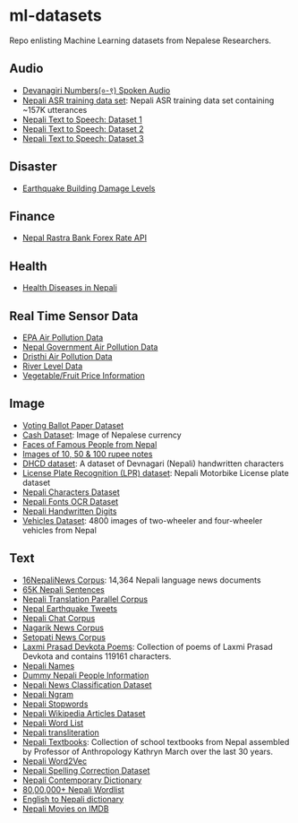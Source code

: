# ml-datasets
Repo enlisting Machine Learning datasets from Nepalese Researchers.

## Audio
- [Devanagiri Numbers(०-९) Spoken Audio](https://drive.google.com/drive/folders/15g57Qa1TQa4Ix6-MiC6v1wieouqp0XAl)
- [Nepali ASR training data set](http://www.openslr.org/54): Nepali ASR training data set containing ~157K utterances
- [Nepali Text to Speech: Dataset 1](https://github.com/meamit/nepali-text-to-speech/tree/master/speechdb)
- [Nepali Text to Speech: Dataset 2](https://github.com/anuragregmi/speak_nepali/tree/master/sounds)
- [Nepali Text to Speech: Dataset 3](https://github.com/hcoebct069/nepali-asr/tree/master/recordings)

## Disaster
- [Earthquake Building Damage Levels](https://www.drivendata.org/competitions/57/nepal-earthquake/page/136/)

## Finance
- [Nepal Rastra Bank Forex Rate API](https://www.nrb.org.np/exportForexJSON.php?YY=2019&MM=08&DD=01&YY1=2019&MM1=08&DD1=02)

## Health
- [Health Diseases in Nepali](https://github.com/sanjaalcorps/NepaliDataClassifiers/blob/master/HealthClassifiers.txt)

## Real Time Sensor Data
- [EPA Air Pollution Data](https://github.com/hbvj99/EPAAirPollution)
- [Nepal Government Air Pollution Data](https://github.com/hbvj99/NPGovAirPollution)
- [Dristhi Air Pollution Data](https://github.com/hbvj99/DristhiAirPollution)
- [River Level Data](http://www.hydrology.gov.np)
- [Vegetable/Fruit Price Information](http://kalimatimarket.gov.np/daily-price-information)

## Image
- [Voting Ballot Paper Dataset](https://github.com/rajshreeee/image_classification_for_voting_system_using_cnn)
- [Cash Dataset](https://drive.google.com/drive/folders/1GxITXrk13ehKMEMEbpi8mRsFSr4LUR55): Image of Nepalese currency
- [Faces of Famous People from Nepal](https://www.thefamouspeople.com/nepal.php)
- [Images of 10, 50 & 100 rupee notes](https://github.com/mmanishh/nrscurrencyrecognizer/tree/master/data/train)
- [DHCD dataset](https://github.com/Prasanna1991/DHCD_Dataset): A dataset of Devnagari (Nepali) handwritten characters
- [License Plate Recognition (LPR) dataset](https://github.com/Prasanna1991/LPR): Nepali Motorbike License plate dataset
- [Nepali Characters Dataset](https://github.com/InspiringLab/NCD)
- [Nepali Fonts OCR Dataset](https://github.com/BasantaChaulagain/Nepscan/tree/master/resources)
- [Nepali Handwritten Digits](https://github.com/kcnishan/Nepali_handwritten_digits_recognition/tree/master/dataset)
- [Vehicles Dataset](https://github.com/sdevkota007/vehicles-nepal-dataset): 4800 images of two-wheeler and four-wheeler vehicles from Nepal

## Text
- [16NepaliNews Corpus](https://github.com/sndsabin/Nepali-News-Classifier): 14,364 Nepali language news documents
- [65K Nepali Sentences](https://github.com/sanjaalcorps/NepaliDataSets/blob/master/raw_sentences_np_65k.csv)
- [Nepali Translation Parallel Corpus](https://drive.google.com/file/d/1UThfJKJFvDgTu263DNbz-WPNLqoARZ_0/view)
- [Nepal Earthquake Tweets](https://crisisnlp.qcri.org/lrec2016/content/2015_nepal_eq.html)
- [Nepali Chat Corpus](https://github.com/itsmeashutosh43/create-a-Open-Source-Nepali-Chat-corpus-)
- [Nagarik News Corpus](https://github.com/ashmitbhattarai/Nepali-Language-Modeling-Using-LSTM/tree/master/Nepali_Corpus/Nagarik)
- [Setopati News Corpus](https://github.com/ashmitbhattarai/Nepali-Language-Modeling-Using-LSTM/tree/master/Nepali_Corpus/SetoPati)
- [Laxmi Prasad Devkota Poems](https://github.com/devkotasawal1/Poem-Generator/blob/master/lspd.txt): Collection of poems of Laxmi Prasad Devkota and contains 119161 characters.
- [Nepali Names](https://github.com/datafiction/oya-nepali-nlp/blob/master/data/names/Nepali.txt)
- [Dummy Nepali People Information](https://github.com/bibhuticoder/dummydata/blob/master/data.csv)
- [Nepali News Classification Dataset](https://drive.google.com/drive/folders/1Vm0UJ3FfWP-3guSan3FZsOV4q7rYuJIG)
- [Nepali Ngram](https://github.com/virtualanup/nepalingram)
- [Nepali Stopwords](https://github.com/sanjaalcorps/NepaliStopWords/blob/master/NepaliStopWords.txt)
- [Nepali Wikipedia Articles Dataset](https://drive.google.com/open?id=1Yh8BlJ5bydbvZaOQEmRPlTEDZjIIoAYN)
- [Nepali Word List](https://github.com/tesseract-ocr/langdata/blob/master/nep/nep.wordlist)
- [Nepali transliteration](https://github.com/AchillesKarki/NepaliLipi)
- [Nepali Textbooks](https://ecommons.cornell.edu/handle/1813/24179): Collection of school textbooks from Nepal assembled by Professor of Anthropology Kathryn March over the last 30 years.
- [Nepali Word2Vec](https://github.com/rabindralamsal/Word2Vec-Embeddings-for-Nepali-Language)
- [Nepali Spelling Correction Dataset](https://github.com/tnagorra/nspell/tree/master/data)
- [Nepali Contemporary Dictionary](http://ltk.org.np/nepalisabdakos/dict/np_dictionary_db.sql.gz)
- [80,00,000+ Nepali Wordlist](https://github.com/prabinzz/nepali-wordlist)
- [English to Nepali dictionary](https://github.com/nirooj56/Nepdict/blob/master/database/data.csv)
- [Nepali Movies on IMDB](https://github.com/NISH1001/nepalimdb/blob/master/data/nepali-movies.json)
